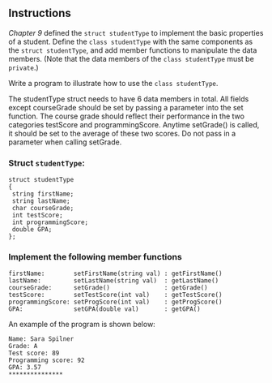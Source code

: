 ## Instructions
_Chapter 9_ defined the `struct studentType` to implement the basic properties of a student. Define the `class studentType` with the same components as the `struct studentType`, and add member functions to manipulate the data members. (Note that the data members of the `class studentType` must be `private`.) 

Write a program to illustrate how to use the `class studentType`.

The studentType struct needs to have 6 data members in total. All fields except courseGrade should be set by passing a parameter into the set function. The course grade should reflect their performance in the two categories testScore and programmingScore. Anytime setGrade() is called, it should be set to the average of these two scores. Do not pass in a parameter when calling setGrade.
### Struct `studentType`:
``` 
struct studentType
{
 string firstName;
 string lastName;
 char courseGrade;
 int testScore;
 int programmingScore;
 double GPA;
};
```
### Implement the following member functions
```
firstName:        setFirstName(string val) : getFirstName()
lastName:         setLastName(string val)  : getLastName()
courseGrade:      setGrade()               : getGrade()
testScore:        setTestScore(int val)    : getTestScore()
programmingScore: setProgScore(int val)    : getProgScore()
GPA:              setGPA(double val)       : getGPA()
```
An example of the program is shown below: 
```text
Name: Sara Spilner
Grade: A
Test score: 89
Programming score: 92
GPA: 3.57
***************
```
